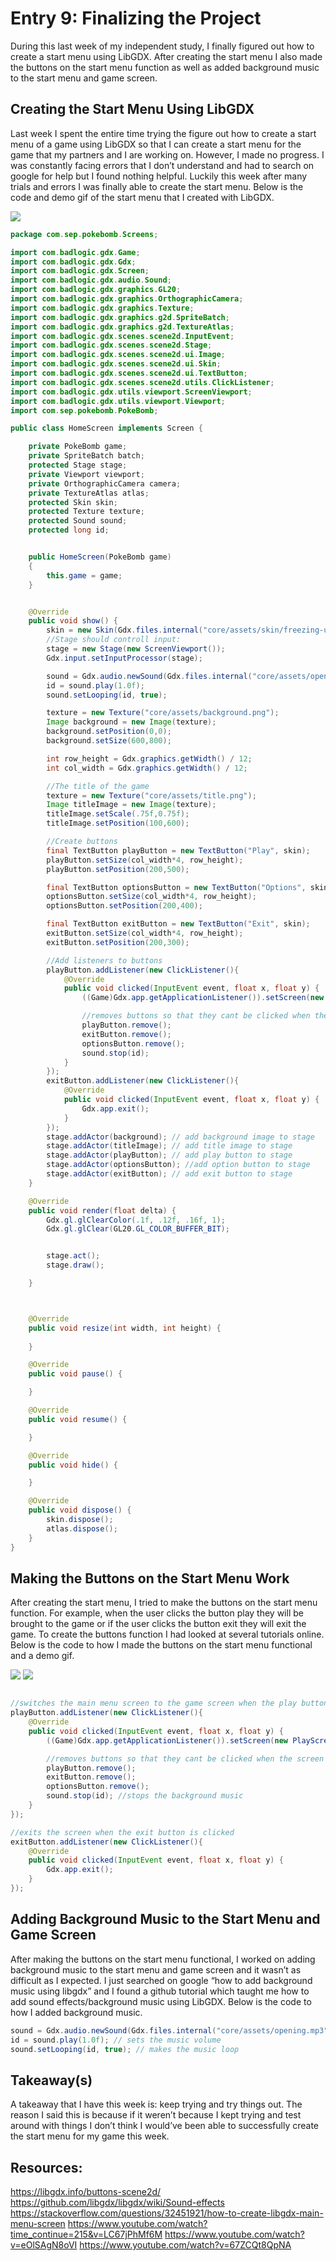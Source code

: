 # Entry 9: Finalizing the Project

During this last week of my independent study, I finally figured out how to create a start menu using LibGDX. After creating the start menu I also made the buttons on the start menu function as well as added background music to the start menu and game screen. 

## Creating the Start Menu Using LibGDX

Last week I spent the entire time trying the figure out how to create a start menu of a game using LibGDX so that I can create a start menu for the game that my partners and I are working on. However, I made no progress. I was constantly facing errors that I don’t understand and had to search on google for help but I found nothing helpful. Luckily this week after many trials and errors I was finally able to create the start menu. Below is the code and demo gif of the start menu that I created with LibGDX.

<img src="../images/mainmenuscreen.gif"/>

```java
package com.sep.pokebomb.Screens;

import com.badlogic.gdx.Game;
import com.badlogic.gdx.Gdx;
import com.badlogic.gdx.Screen;
import com.badlogic.gdx.audio.Sound;
import com.badlogic.gdx.graphics.GL20;
import com.badlogic.gdx.graphics.OrthographicCamera;
import com.badlogic.gdx.graphics.Texture;
import com.badlogic.gdx.graphics.g2d.SpriteBatch;
import com.badlogic.gdx.graphics.g2d.TextureAtlas;
import com.badlogic.gdx.scenes.scene2d.InputEvent;
import com.badlogic.gdx.scenes.scene2d.Stage;
import com.badlogic.gdx.scenes.scene2d.ui.Image;
import com.badlogic.gdx.scenes.scene2d.ui.Skin;
import com.badlogic.gdx.scenes.scene2d.ui.TextButton;
import com.badlogic.gdx.scenes.scene2d.utils.ClickListener;
import com.badlogic.gdx.utils.viewport.ScreenViewport;
import com.badlogic.gdx.utils.viewport.Viewport;
import com.sep.pokebomb.PokeBomb;

public class HomeScreen implements Screen {

    private PokeBomb game;
    private SpriteBatch batch;
    protected Stage stage;
    private Viewport viewport;
    private OrthographicCamera camera;
    private TextureAtlas atlas;
    protected Skin skin;
    protected Texture texture;
    protected Sound sound;
    protected long id;


    public HomeScreen(PokeBomb game)
    {
        this.game = game;
    }


    @Override
    public void show() {
        skin = new Skin(Gdx.files.internal("core/assets/skin/freezing-ui.json"));
        //Stage should controll input:
        stage = new Stage(new ScreenViewport());
        Gdx.input.setInputProcessor(stage);

        sound = Gdx.audio.newSound(Gdx.files.internal("core/assets/opening.mp3"));
        id = sound.play(1.0f);
        sound.setLooping(id, true);

        texture = new Texture("core/assets/background.png");
        Image background = new Image(texture);
        background.setPosition(0,0);
        background.setSize(600,800); 

        int row_height = Gdx.graphics.getWidth() / 12;
        int col_width = Gdx.graphics.getWidth() / 12;

        //The title of the game
        texture = new Texture("core/assets/title.png");
        Image titleImage = new Image(texture);
        titleImage.setScale(.75f,0.75f);
        titleImage.setPosition(100,600);

        //Create buttons
        final TextButton playButton = new TextButton("Play", skin);
        playButton.setSize(col_width*4, row_height);
        playButton.setPosition(200,500);

        final TextButton optionsButton = new TextButton("Options", skin);
        optionsButton.setSize(col_width*4, row_height);
        optionsButton.setPosition(200,400);

        final TextButton exitButton = new TextButton("Exit", skin);
        exitButton.setSize(col_width*4, row_height);
        exitButton.setPosition(200,300);

        //Add listeners to buttons
        playButton.addListener(new ClickListener(){
            @Override
            public void clicked(InputEvent event, float x, float y) {
                ((Game)Gdx.app.getApplicationListener()).setScreen(new PlayScreen(game));

                //removes buttons so that they cant be clicked when the scene changes
                playButton.remove();
                exitButton.remove();
                optionsButton.remove();
                sound.stop(id);
            }
        });
        exitButton.addListener(new ClickListener(){
            @Override
            public void clicked(InputEvent event, float x, float y) {
                Gdx.app.exit();
            }
        });
        stage.addActor(background); // add background image to stage
        stage.addActor(titleImage); // add title image to stage
        stage.addActor(playButton); // add play button to stage
        stage.addActor(optionsButton); //add option button to stage
        stage.addActor(exitButton); // add exit button to stage
    }

    @Override
    public void render(float delta) {
        Gdx.gl.glClearColor(.1f, .12f, .16f, 1);
        Gdx.gl.glClear(GL20.GL_COLOR_BUFFER_BIT);


        stage.act();
        stage.draw();

    }



    @Override
    public void resize(int width, int height) {
    
    }

    @Override
    public void pause() {

    }

    @Override
    public void resume() {

    }

    @Override
    public void hide() {

    }

    @Override
    public void dispose() {
        skin.dispose();
        atlas.dispose();
    }
}
```

## Making the Buttons on the Start Menu Work

After creating the start menu, I tried to make the buttons on the start menu function. For example, when the user clicks the button play they will be brought to the game or if the user clicks the button exit they will exit the game. To create the buttons function I had looked at several tutorials online. Below is the code to how I made the buttons on the start menu functional and a demo gif. 

<img src="../images/playbutton.gif"/>

<img src="../images/exitbutton.gif"/>

```java

//switches the main menu screen to the game screen when the play button is pressed
playButton.addListener(new ClickListener(){
    @Override
    public void clicked(InputEvent event, float x, float y) {
        ((Game)Gdx.app.getApplicationListener()).setScreen(new PlayScreen(game));

        //removes buttons so that they cant be clicked when the screen changes
        playButton.remove();
        exitButton.remove();
        optionsButton.remove();
        sound.stop(id); //stops the background music
    }
});

//exits the screen when the exit button is clicked
exitButton.addListener(new ClickListener(){
    @Override
    public void clicked(InputEvent event, float x, float y) {
        Gdx.app.exit();
    }
});
```

## Adding Background Music to the Start Menu and Game Screen

After making the buttons on the start menu functional, I worked on adding background music to the start menu and game screen and it wasn’t as difficult as I expected. I just searched on google “how to add background music using libgdx” and I found a github tutorial which taught me how to add sound effects/background music using LibGDX. Below is the code to how I added background music.

```java
sound = Gdx.audio.newSound(Gdx.files.internal("core/assets/opening.mp3")); 
id = sound.play(1.0f); // sets the music volume
sound.setLooping(id, true); // makes the music loop
```

## Takeaway(s)

A takeaway that I have this week is: keep trying and try things out. The reason I said this is because if it weren’t because I kept trying and test around with things I don’t think I would’ve been able to successfully create the start menu for my game this week. 

## Resources:
https://libgdx.info/buttons-scene2d/
https://github.com/libgdx/libgdx/wiki/Sound-effects
https://stackoverflow.com/questions/32451921/how-to-create-libgdx-main-menu-screen
https://www.youtube.com/watch?time_continue=215&v=LC67jPhMf6M
https://www.youtube.com/watch?v=eOlSAgN8oVI
https://www.youtube.com/watch?v=67ZCQt8QpNA

